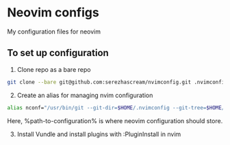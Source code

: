 # Neovim configs
My configuration files for neovim

## To set up configuration

1. Clone repo as a bare repo

```bash
git clone --bare git@github.com:serezhascream/nvimconfig.git .nvimconfig
```

2. Create an alias for managing nvim configuration

```bash
alias nconf="/usr/bin/git --git-dir=$HOME/.nvimconfig --git-tree=$HOME/%path-to-configuration%"
```

Here, %path-to-configuration% is where neovim configuration should store.

3. Install Vundle and install plugins with :PluginInstall in nvim
